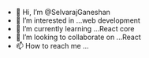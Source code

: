 - 👋 Hi, I’m @SelvarajGaneshan
- 👀 I’m interested in ...web development
- 🌱 I’m currently learning ...React core
- 💞️ I’m looking to collaborate on ...React
- 📫 How to reach me ...

<!---
SelvarajGaneshan/SelvarajGaneshan is a ✨ special ✨ repository because its `README.md` (this file) appears on your GitHub profile.
You can click the Preview link to take a look at your changes.
--->
